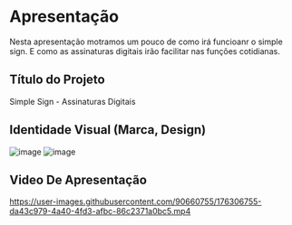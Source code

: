 # Apresentação

Nesta apresentação motramos um pouco de como irá funcioanr o simple sign. E como as assinaturas digitais irão facilitar nas funções cotidianas. 

## Título do Projeto

Simple Sign - Assinaturas Digitais 

## Identidade Visual (Marca, Design)

![image](https://user-images.githubusercontent.com/75712250/175835186-4dd47e7d-d8be-4855-9f2b-fd26edf87d4c.png)
![image](https://user-images.githubusercontent.com/75712250/175835200-1273ea6e-bc7c-4db2-baf0-d8dc3a2358b4.png)


## Video De Apresentação 




https://user-images.githubusercontent.com/90660755/176306755-da43c979-4a40-4fd3-afbc-86c2371a0bc5.mp4




